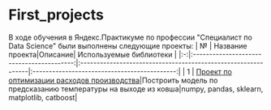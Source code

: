  # First_projects
 В ходе обучения в Яндекс.Практикуме по профессии "Специалист по Data Science" были выполнены следующие проекты:
 | № | Название проекта|Описание| Используемые библиотеки |
 |:-:|:-----------------------------------------:|:--------------------------------------------------------------|:--------------------------------------------:|
 | 1 | [Проект по оптимизации расходов производства](https://github.com/Igorek89/First_projects/tree/main/cost_optimization)|Построить модель по предсказанию температуры на выходе из ковша|numpy, pandas, sklearn, matplotlib, catboost|
 
